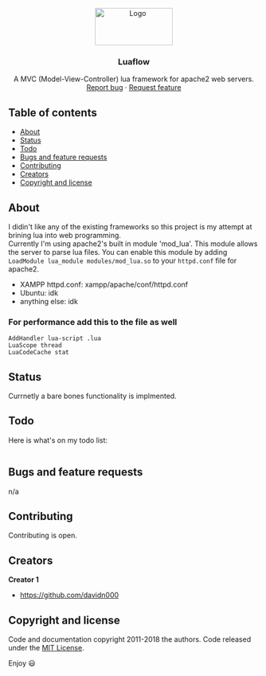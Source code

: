 <p align="center">
  <a href="./">
    <img src="https://svgshare.com/i/iGL.svg" alt="Logo" width=156 height=75>
  </a>

  <h3 align="center">Luaflow</h3>

  <p align="center">
    A MVC (Model-View-Controller) lua framework for apache2 web servers.
    <br>
    <a href="https://github.com/davidn000/luaflow/issues/new?template=bug.md">Report bug</a>
    ·
    <a href="https://github.com/davidn000/luaflow/issues/new?template=feature.md&labels=feature">Request feature</a>
  </p>
</p>


## Table of contents

- [About](#about)
- [Status](#status)
- [Todo](#Todo)
- [Bugs and feature requests](#bugs-and-feature-requests)
- [Contributing](#contributing)
- [Creators](#creators)
- [Copyright and license](#copyright-and-license)


## About

I didin't like any of the existing frameworks so this project is my attempt at brining lua into web programming.  
Currently I'm using apache2's built in module 'mod_lua'. This module allows the server to parse lua files. You can enable this module by adding ``LoadModule lua_module modules/mod_lua.so`` to your ``httpd.conf`` file for apache2. 


- XAMPP httpd.conf: xampp/apache/conf/httpd.conf
- Ubuntu: idk
- anything else: idk

### For performance add this to the file as well

```text 
AddHandler lua-script .lua
LuaScope thread
LuaCodeCache stat
```

## Status

Currnetly a bare bones functionality is implmented.


## Todo

Here is what's on my todo list:

```text

```

## Bugs and feature requests

n/a

## Contributing

Contributing is open.

## Creators

**Creator 1**

- <https://github.com/davidn000>


## Copyright and license

Code and documentation copyright 2011-2018 the authors. Code released under the [MIT License](https://https://github.com/davidn000/luaflow/blob/master/LICENSE).

Enjoy :smiley:
